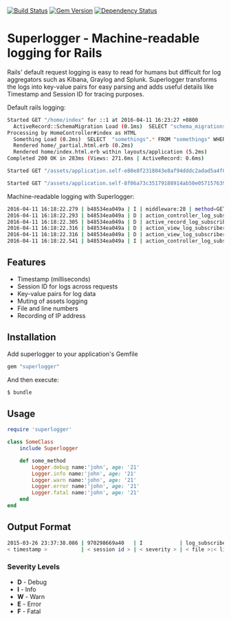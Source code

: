 [![Build Status](https://travis-ci.org/moexmen/superlogger.svg?branch=master)](https://travis-ci.org/moexmen/superlogger)
[![Gem Version](https://badge.fury.io/rb/superlogger.svg)](https://badge.fury.io/rb/superlogger)
[![Dependency Status](https://gemnasium.com/badges/github.com/moexmen/superlogger.svg)](https://gemnasium.com/github.com/moexmen/superlogger)

Superlogger - Machine-readable logging for Rails
=======

Rails' default request logging is easy to read for humans but difficult for log aggregators such as Kibana, Graylog and Splunk. Superlogger transforms the logs into key-value pairs for easy parsing and adds useful details like Timestamp and Session ID for tracing purposes.

Default rails logging:
```sh
Started GET "/home/index" for ::1 at 2016-04-11 16:23:27 +0800
  ActiveRecord::SchemaMigration Load (0.1ms)  SELECT "schema_migrations".* FROM "schema_migrations"
Processing by HomeController#index as HTML
  Something Load (0.2ms)  SELECT  "somethings".* FROM "somethings" WHERE "somethings"."paper" = ? AND "somethings"."stone" = ?  ORDER BY "somethings"."id" ASC LIMIT 1  [["paper", "123"], ["stone", "456"]]
  Rendered home/_partial.html.erb (0.2ms)
  Rendered home/index.html.erb within layouts/application (5.2ms)
Completed 200 OK in 283ms (Views: 271.6ms | ActiveRecord: 0.6ms)

Started GET "/assets/application.self-e80e8f2318043e8af94dddc2adad5a4f09739a8ebb323b3ab31cd71d45fd9113.css?body=1" for ::1 at 2016-04-11 16:23:27 +0800

Started GET "/assets/application.self-8f06a73c35179188914ab50e057157639fce1401c1cdca640ac9cec33746fc5b.js?body=1" for ::1 at 2016-04-11 16:23:27 +0800
```

Machine-readable logging with Superlogger:
```sh
2016-04-11 16:18:22.279 | b48534ea049a | I | middleware:28 | method=GET | path=/home/index | ip=::1
2016-04-11 16:18:22.293 | b48534ea049a | D | action_controller_log_subscriber:9 | controller=HomeController | action=index | params={}
2016-04-11 16:18:22.305 | b48534ea049a | D | active_record_log_subscriber:24 | sql=SELECT  "somethings".* FROM "somethings" WHERE "somethings"."paper" = ? AND "somethings"."stone" = ?  ORDER BY "somethings"."id" ASC LIMIT 1 | params=["'123'", "'456'"] | duration=0.48
2016-04-11 16:18:22.316 | b48534ea049a | D | action_view_log_subscriber:6 | view=_partial.html.erb | duration=0.3
2016-04-11 16:18:22.316 | b48534ea049a | D | action_view_log_subscriber:6 | view=index.html.erb | duration=5.6
2016-04-11 16:18:22.541 | b48534ea049a | I | action_controller_log_subscriber:29 | status=200 | total_duration=247.16 | view_duration=235.25 | db_duration=0.78
```

## Features ##
- Timestamp (milliseconds)
- Session ID for logs across requests
- Key-value pairs for log data
- Muting of assets logging
- File and line numbers
- Recording of IP address

## Installation ##

Add superlogger to your application's Gemfile

```ruby
gem "superlogger"
```

And then execute:

```sh
$ bundle
```

## Usage ##

```ruby
require 'superlogger'

class SomeClass
    include Superlogger

    def some_method
        Logger.debug name:'john', age: '21'
        Logger.info name:'john', age: '21'
        Logger.warn name:'john', age: '21'
        Logger.error name:'john', age: '21'
        Logger.fatal name:'john', age: '21'
    end
end
```

## Output Format ##
```sh
2015-03-26 23:37:38.086 | 970298669a40   | I            | log_subscriber:24           | status:200 | total:858.35 | view:597.46 | db:34.96
< timestamp >           | < session id > | < severity > | < file >:< line num >       | < data you pass in ... >
```

### Severity Levels ###
- **D** - Debug
- **I** - Info
- **W** - Warn
- **E** - Error
- **F** - Fatal
